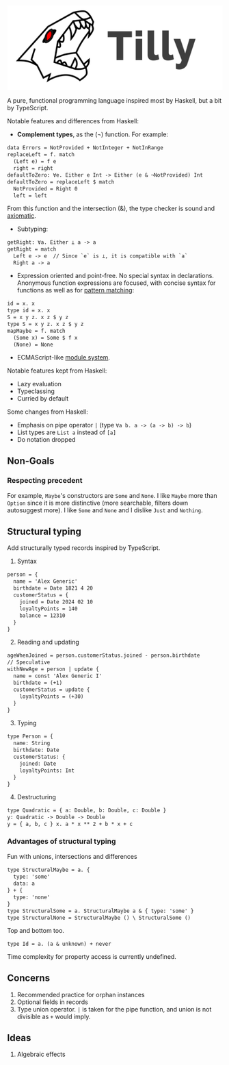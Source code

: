 <img alt="Tilly Logo" src="tilly-logo-full.png" />

A pure, functional programming language inspired most by Haskell, but a bit by TypeScript.

Notable features and differences from Haskell:
- **Complement types**, as the (¬) function. For example:
```
data Errors = NotProvided + NotInteger + NotInRange
replaceLeft = f. match
  (Left e) = f e
  right = right
defaultToZero: ∀e. Either e Int -> Either (e & ¬NotProvided) Int
defaultToZero = replaceLeft $ match
  NotProvided = Right 0
  left = left
```
From this function and the intersection (&), the type checker is sound and [axiomatic](spec/01-types.md#given-type-constructors).
- Subtyping:
```
getRight: ∀a. Either ⊥ a -> a
getRight = match
  Left e -> e  // Since `e` is ⊥, it is compatible with `a`
  Right a -> a
```
- Expression oriented and point-free. No special syntax in declarations.
Anonymous function expressions are focused, with concise syntax for functions as well as for [pattern matching](spec/01-pattern-matching.md):
```
id = x. x
type id = x. x
S = x y z. x z $ y z
type S = x y z. x z $ y z
mapMaybe = f. match
  (Some x) = Some $ f x
  (None) = None
```
- ECMAScript-like [module system](spec/01-modules.md).

Notable features kept from Haskell:
- Lazy evaluation
- Typeclassing
- Curried by default

Some changes from Haskell:
- Emphasis on pipe operator `|` (type `∀a b. a -> (a -> b) -> b`)
- List types are `List a` instead of `[a]`
- Do notation dropped

## Non-Goals

### Respecting precedent

For example, `Maybe`'s constructors are `Some` and `None`. I like `Maybe` more than
`Option` since it is more distinctive (more searchable, filters down autosuggest more).
I like `Some` and `None` and I dislike `Just` and `Nothing`.

## Structural typing
Add structurally typed records inspired by TypeScript.

1. Syntax
```
person = {
  name = 'Alex Generic'
  birthdate = Date 1821 4 20
  customerStatus = {
    joined = Date 2024 02 10
    loyaltyPoints = 140
    balance = 12310
  }
}
```
2. Reading and updating
```
ageWhenJoined = person.customerStatus.joined - person.birthdate
// Speculative
withNewAge = person | update {
  name = const 'Alex Generic I'
  birthdate = (+1)
  customerStatus = update {
    loyaltyPoints = (+30)
  }
}
```
3. Typing
```
type Person = {
  name: String
  birthdate: Date
  customerStatus: {
    joined: Date
    loyaltyPoints: Int
  }
}
```
4. Destructuring
```
type Quadratic = { a: Double, b: Double, c: Double }
y: Quadratic -> Double -> Double
y = { a, b, c } x. a * x ** 2 + b * x + c
```
### Advantages of structural typing
Fun with unions, intersections and differences
```
type StructuralMaybe = a. {
  type: 'some'
  data: a
} + {
  type: 'none'
}
type StructuralSome = a. StructuralMaybe a & { type: 'some' }
type StructuralNone = StructuralMaybe () \ StructuralSome ()
```
Top and bottom too.
```
type Id = a. (a & unknown) + never
```

Time complexity for property access is currently undefined.

## Concerns
1. Recommended practice for orphan instances
2. Optional fields in records
3. Type union operator. `|` is taken for the pipe function, and union is not
divisible as `+` would imply.

## Ideas
1. Algebraic effects
